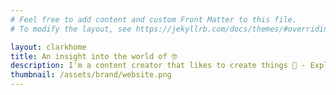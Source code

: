 ```yaml
---
# Feel free to add content and custom Front Matter to this file.
# To modify the layout, see https://jekyllrb.com/docs/themes/#overriding-theme-defaults

layout: clarkhome
title: An insight into the world of 🤓
description: I'm a content creator that likes to create things 📸 - Explore my blog!
thumbnail: /assets/brand/website.png
---
```


